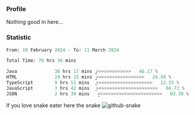 ### Profile 

Nothing good in here...

### Statistic
<!--START_SECTION:waka-->

```python
From: 10 February 2024 - To: 11 March 2024

Total Time: 78 hrs 36 mins

Java              36 hrs 17 mins  ͎͎͎͎͎͎͎͎͎͎͎̦>>>>>>>>>>>>>   46.17 %
HTML              19 hrs 15 mins  ͎͎͎͎͎͎͙>>>>>>>>>>>>>>>>>>   24.50 %
TypeScript        9 hrs 51 mins   ͎͎͎͕>>>>>>>>>>>>>>>>>>>>>   12.55 %
JavaScript        3 hrs 42 mins   ͎͕>>>>>>>>>>>>>>>>>>>>>>>   04.72 %
JSON              2 hrs 39 mins   ̞>>>>>>>>>>>>>>>>>>>>>>>>   03.39 %
```

<!--END_SECTION:waka-->

If you love snake eater here the snake 
<picture>
  <source media="(prefers-color-scheme: dark)" srcset="https://github.com/pradana4648/pradana4648/blob/c0566a83ca6ea5f2e46bab00e717c4c82b4b5c4c/github-contribution-grid-snake-dark.svg" />
  <source media="(prefers-color-scheme: light)" srcset="https://github.com/pradana4648/pradana4648/blob/c0566a83ca6ea5f2e46bab00e717c4c82b4b5c4c/github-contribution-grid-snake.svg" />
  <img alt="github-snake" src="https://github.com/pradana4648/pradana4648/blob/c0566a83ca6ea5f2e46bab00e717c4c82b4b5c4c/github-contribution-grid-snake.svg" />
</picture>
